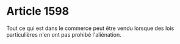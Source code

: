 # Article 1598

Tout ce qui est dans le commerce peut être vendu lorsque des lois particulières n'en ont pas prohibé l'aliénation.
